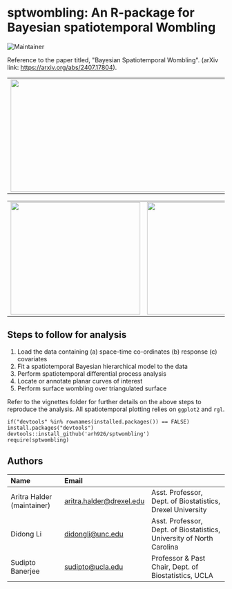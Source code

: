 # sptwombling: An R-package for Bayesian spatiotemporal Wombling

![Maintainer](https://img.shields.io/badge/maintainer-arh926-blue)

Reference to the paper titled, "Bayesian Spatiotemporal Wombling". (arXiv link: https://arxiv.org/abs/2407.17804).

<table>
  <tr>
    <td> <img width="600" height="260" src="https://github.com/user-attachments/assets/15eb2dac-21ea-462c-a900-9131ca906fff"/> </td>
    <td> <img width="300" height="260" src="https://github.com/user-attachments/assets/2f1321de-0d28-44b6-9d7b-de352288e67e"/> </td>
  </tr>
</table>

<table>
  <tr>
    <td> <img width="300" height="260" src="https://github.com/user-attachments/assets/9a99542c-e6ec-413e-9324-d40fade26355"/> </td>
    <td> <img width="300" height="260" src="https://github.com/user-attachments/assets/e06d2221-d72d-4d23-887f-faa6cfafb713"/> </td>
    <td> <img width="300" height="260" src="https://github.com/user-attachments/assets/cc4b4e3d-eb6b-4088-b1c0-823bac07410d"/> </td>
  </tr>
</table>

## Steps to follow for analysis

1. Load the data containing (a) space-time co-ordinates (b) response (c) covariates
2. Fit a spatiotemporal Bayesian hierarchical model to the data
3. Perform spatiotemporal differential process analysis
4. Locate or annotate planar curves of interest
5. Perform surface wombling over triangulated surface

Refer to the vignettes folder for further details on the above steps to reproduce the analysis. All spatiotemporal plotting relies on `ggplot2` and `rgl`.
```
if("devtools" %in% rownames(installed.packages()) == FALSE) install.packages("devtools")
devtools::install_github('arh926/sptwombling')
require(sptwombling)
```

## Authors

| Name   | Email       |              |
|:------ |:----------- | :----------- |
| Aritra Halder (maintainer)| aritra.halder@drexel.edu   | Asst. Professor, Dept. of Biostatistics, Drexel University| 
| Didong Li | didongli@unc.edu   | Asst. Professor, Dept. of Biostatistics, University of North Carolina|
| Sudipto Banerjee | sudipto@ucla.edu   | Professor & Past Chair, Dept. of Biostatistics,  UCLA |
<!--- --->
